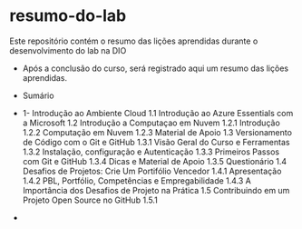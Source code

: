 # resumo-do-lab
Este repositório contém o resumo das lições aprendidas durante o desenvolvimento do lab na DIO

- Após a conclusão do curso, será registrado aqui um resumo das lições aprendidas.

- Sumário
 - 1- Introdução ao Ambiente Cloud
    1.1 Introdução ao Azure Essentials com a Microsoft
    1.2 Introdução a Computaçao em Nuvem
      1.2.1 Introdução
      1.2.2 Computação em Nuvem
      1.2.3 Material de Apoio
    1.3 Versionamento de Código com o Git e GitHub
      1.3.1 Visão Geral do Curso e Ferramentas
      1.3.2 Instalação, configuração e Autenticação
      1.3.3 Primeiros Passos com Git e GitHub
      1.3.4 Dicas e Material de Apoio
      1.3.5 Questionário
    1.4 Desafios de Projetos: Crie Um Portifólio Vencedor
      1.4.1 Apresentação
      1.4.2 PBL, Portfólio, Competências e Empregabilidade
      1.4.3 A Importância dos Desafios de Projeto na Prática
    1.5 Contribuindo em um Projeto Open Source no GitHub
      1.5.1 
- 
